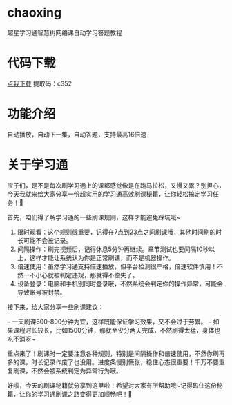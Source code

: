 # chaoxing
超星学习通智慧树网络课自动学习答题教程
# 代码下载
[点我下载](https://wwnd.lanzouw.com/b00rmwsgpc) 提取码：c352
# 功能介绍
自动播放，自动下一集，自动答题，支持最高16倍速
# 关于学习通
宝子们，是不是每次刷学习通上的课都感觉像是在跑马拉松，又慢又累？别担心，今天我就来给大家分享一份超实用的学习通高效刷课秘籍，让你轻松搞定学习任务！💪

首先，咱们得了解学习通的一些刷课规则，这样才能避免踩坑哦~

1. 限时观看：这个规则很重要，记得在7点到23点之间刷课哦，其他时间刷的时长可能不会被记录。
2. 间隔操作：刷完视频后，记得休息5分钟再继续。章节测试也要间隔10秒以上，这样才能让系统认为你是正常刷课，而不是机器操作。
3. 倍速使用：虽然学习通支持倍速播放，但平台检测很严格，倍速软件慎用！不然一不小心就被判定违规，那就得不偿失了。
4. 设备登录：电脑和手机别同时登录哦，不然系统会判定你的操作异常，可能会导致账号被封禁。

接下来，给大家分享一些刷课建议：

– 一天刷课600-800分钟为宜，这样既能保证学习效果，又不会过于劳累。
– 如果课程时长较长，比如1500分钟，那就至少分两天完成，不然刷得太猛，身体也吃不消呀~

重点来了！刷课时一定要注意各种规则，特别是间隔操作和倍速使用，不然你刷再多的课，时长记录作废了也没用。进度条慢别慌张，稳住心态很重要！千万不要重复刷课，不然会被系统判定为异常行为哦。

好啦，今天的刷课秘籍就分享到这里啦！希望对大家有所帮助哦~记得码住这份秘籍，让你的学习通刷课之路变得更加顺畅吧！🎉
